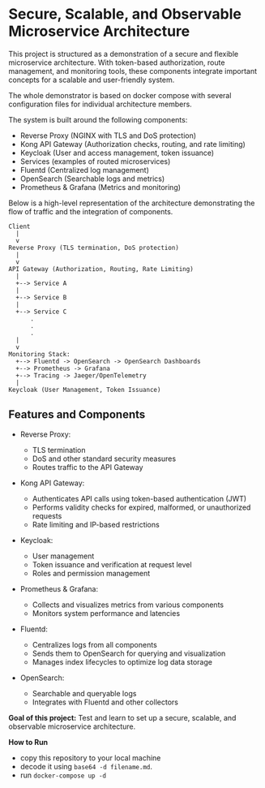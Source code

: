 # Secure, Scalable, and Observable Microservice Architecture

This project is structured as a demonstration of a secure and flexible microservice architecture. With token-based authorization, route management, and monitoring tools, these components integrate important concepts for a scalable and user-friendly system.

The whole demonstrator is based on docker compose with several configuration files for individual architecture members.

The system is built around the following components:

- Reverse Proxy (NGINX with TLS and DoS protection)
- Kong API Gateway (Authorization checks, routing, and rate limiting)
- Keycloak (User and access management, token issuance)
- Services (examples of routed microservices)
- Fluentd (Centralized log management)
- OpenSearch (Searchable logs and metrics)
- Prometheus & Grafana (Metrics and monitoring)

Below is a high-level representation of the architecture demonstrating the flow of traffic and the integration of components.

```plaintext
Client 
  |
  v
Reverse Proxy (TLS termination, DoS protection)
  |
  v
API Gateway (Authorization, Routing, Rate Limiting)
  |
  +--> Service A
  |
  +--> Service B
  |
  +--> Service C
      .
      .
      .
  |
  v
Monitoring Stack:
  +--> Fluentd -> OpenSearch -> OpenSearch Dashboards
  +--> Prometheus -> Grafana
  +--> Tracing -> Jaeger/OpenTelemetry
  |
Keycloak (User Management, Token Issuance)
```

## Features and Components

* Reverse Proxy:
  - TLS termination
  - DoS and other standard security measures
  - Routes traffic to the API Gateway

* Kong API Gateway:
  - Authenticates API calls using token-based authentication (JWT)
  - Performs validity checks for expired, malformed, or unauthorized requests
  - Rate limiting and IP-based restrictions

* Keycloak:
  - User management
  - Token issuance and verification at request level
  - Roles and permission management

* Prometheus & Grafana:
  - Collects and visualizes metrics from various components
  - Monitors system performance and latencies

* Fluentd:
  - Centralizes logs from all components
  - Sends them to OpenSearch for querying and visualization
  - Manages index lifecycles to optimize log data storage

* OpenSearch:
  - Searchable and queryable logs
  - Integrates with Fluentd and other collectors

**Goal of this project:** Test and learn to set up a secure, scalable, and observable microservice architecture.

**How to Run**

- copy this repository to your local machine
- decode it using `base64 -d filename.md`.
- run `docker-compose up -d`
